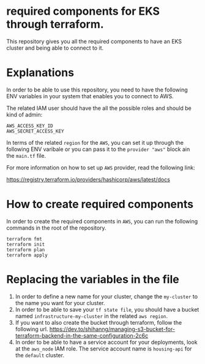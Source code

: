 # required components for EKS through terraform.

This repository gives you all the required components to have an EKS cluster and being able to connect to it.

# Explanations

In order to be able to use this repository, you need to have the following ENV variables in your system that enables
you to connect to AWS. 

The related IAM user should have the all the possible roles and should be kind of admin:
```
AWS_ACCESS_KEY_ID
AWS_SECRET_ACCESS_KEY
```

In terms of the related `region` for the `AWS`, you can set it up through the following ENV varibale or you can pass it 
to the `provider "aws"` block ain the `main.tf` file.

For more information on how to set up `AWS` provider, read the following link:

https://registry.terraform.io/providers/hashicorp/aws/latest/docs

# How to create required components

In order to create the required components in `AWS`, you can run the following commands in the root of the repository.

```
terraform fmt
terraform init
terraform plan
terraform apply
```

# Replacing the variables in the file

1. In order to define a new name for your cluster, change the `my-cluster` to the name you want for your cluster.
2. In order to be able to save your `tf state file`, you should have a bucket named `infrastructure-my-cluster` in the related `aws region`.
3. If you want to also create the bucket through terraform, follow the following url.
https://dev.to/shihanng/managing-s3-bucket-for-terraform-backend-in-the-same-configuration-2c6c
4. In order to be able to have a service account for your deployments, look at the `aws_node` IAM role. The service account
name is `housing-api` for the `default` cluster.


